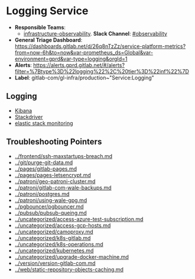 <!-- MARKER: do not edit this section directly. Edit services/service-catalog.yml then run scripts/generate-docs -->
#  Logging Service

* **Responsible Teams**:
  * [infrastructure-observability](https://about.gitlab.com/handbook/engineering/infrastructure/team/reliability/). **Slack Channel**: [#observability](https://gitlab.slack.com/archives/observability)
* **General Triage Dashboard**: https://dashboards.gitlab.net/d/26q8nTzZz/service-platform-metrics?from=now-6h&to=now&var-prometheus_ds=Global&var-environment=gprd&var-type=logging&orgId=1
* **Alerts**: https://alerts.gprd.gitlab.net/#/alerts?filter=%7Btype%3D%22logging%22%2C%20tier%3D%22inf%22%7D
* **Label**: gitlab-com/gl-infra/production~"Service:Logging"

## Logging

* [Kibana](https://log.gprd.gitlab.net/app/kibana)
* [Stackdriver](https://console.cloud.google.com/logs/viewer?project=gitlab-production)
* [elastic stack monitoring](https://00a4ef3362214c44a044feaa539b4686.us-central1.gcp.cloud.es.io:9243/app/monitoring#/home?_g=(cluster_uuid:RM2uqM76TnWT3JL5n5NzCw))

## Troubleshooting Pointers

* [../frontend/ssh-maxstartups-breach.md](../frontend/ssh-maxstartups-breach.md)
* [../git/purge-git-data.md](../git/purge-git-data.md)
* [../pages/gitlab-pages.md](../pages/gitlab-pages.md)
* [../pages/pages-letsencrypt.md](../pages/pages-letsencrypt.md)
* [../patroni/geo-patroni-cluster.md](../patroni/geo-patroni-cluster.md)
* [../patroni/gitlab-com-wale-backups.md](../patroni/gitlab-com-wale-backups.md)
* [../patroni/postgres.md](../patroni/postgres.md)
* [../patroni/using-wale-gpg.md](../patroni/using-wale-gpg.md)
* [../pgbouncer/pgbouncer.md](../pgbouncer/pgbouncer.md)
* [../pubsub/pubsub-queing.md](../pubsub/pubsub-queing.md)
* [../uncategorized/access-azure-test-subscription.md](../uncategorized/access-azure-test-subscription.md)
* [../uncategorized/access-gcp-hosts.md](../uncategorized/access-gcp-hosts.md)
* [../uncategorized/camoproxy.md](../uncategorized/camoproxy.md)
* [../uncategorized/k8s-gitlab.md](../uncategorized/k8s-gitlab.md)
* [../uncategorized/k8s-operations.md](../uncategorized/k8s-operations.md)
* [../uncategorized/kubernetes.md](../uncategorized/kubernetes.md)
* [../uncategorized/upgrade-docker-machine.md](../uncategorized/upgrade-docker-machine.md)
* [../version/version-gitlab-com.md](../version/version-gitlab-com.md)
* [../web/static-repository-objects-caching.md](../web/static-repository-objects-caching.md)
<!-- END_MARKER -->
